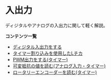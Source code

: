# 入出力

ディジタルやアナログの入出力に関して軽く解説。  

**コンテンツ一覧**  

- [ディジタル入出力をする](./digitalInOut.md)
- [タイマー割り込みを使用したLチカ](./OutTimerLED.md)
- [PWM出力をする(タイマー)](./OutPWM.md)
- [可変抵抗の値を読む(アナログ入力・タイマー)](./InVariableResistance.md)
- [ロータリーエンコーダーを読む(タイマー)](./InRotaryEncoder.md)

